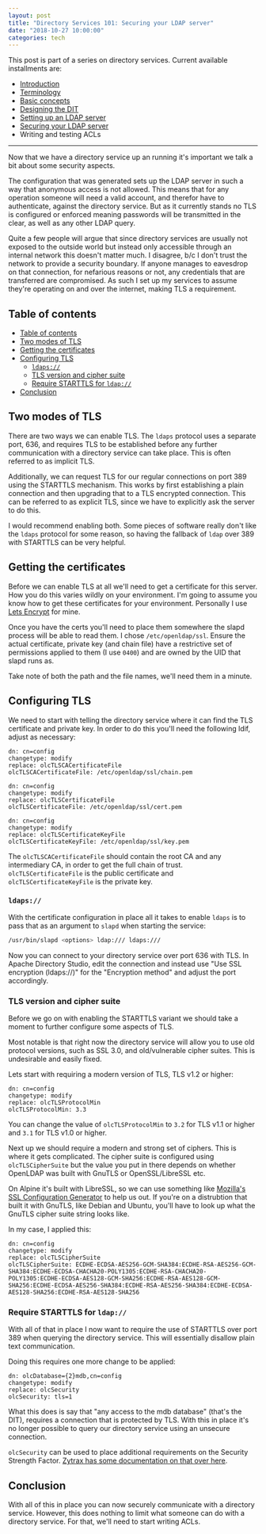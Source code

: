```yaml
---
layout: post
title: "Directory Services 101: Securing your LDAP server"
date: "2018-10-27 10:00:00"
categories: tech
---
```


This post is part of a series on directory services. Current available
installments are:

* [Introduction](/2017/07/02/ldap-101.html)
* [Terminology](/2017/07/02/ldap-terminology.html)
* [Basic concepts](/2017/08/26/ldap-basics.html)
* [Designing the DIT](/2018/10/26/ldap-designing-dit)
* [Setting up an LDAP server](/2018/10/27/ldap-server-setup)
* [Securing your LDAP server](/2018/10/27/ldap-secure)
* Writing and testing ACLs

---

Now that we have a directory service up an running it's important we talk
a bit about some security aspects.

The configuration that was generated sets up the LDAP server in such a way
that anonymous access is not allowed. This means that for any operation
someone will need a valid account, and therefor have to authenticate, against
the directory service. But as it currently stands no TLS is configured or
enforced meaning passwords will be transmitted in the clear, as well as any
other LDAP query.

Quite a few people will argue that since directory services are usually not
exposed to the outside world but instead only accessible through an internal
network this doesn't matter much. I disagree, b/c I don't trust the network
to provide a security boundary. If anyone manages to eavesdrop on that
connection, for nefarious reasons or not, any credentials that are transferred
are compromised. As such I set up my services to assume they're operating
on and over the internet, making TLS a requirement.

## Table of contents
* [Table of contents](#table-of-contents)
* [Two modes of TLS](#two-modes-of-tls)
* [Getting the certificates](#getting-the-certificates)
* [Configuring TLS](#configuring-tls)
    * [`ldaps://`](#ldaps)
    * [TLS version and cipher suite](#tls-version-and-cipher-suite)
    * [Require STARTTLS for `ldap://`](#require-starttls-for-ldap)
* [Conclusion](#conclusion)

## Two modes of TLS

There are two ways we can enable TLS. The `ldaps` protocol uses a separate port,
636, and requires TLS to be established before any further communication with a
directory service can take place. This is often referred to as implicit TLS.

Additionally, we can request TLS for our regular connections on port 389 using
the STARTTLS mechanism. This works by first establishing a plain connection and
then upgrading that to a TLS encrypted connection. This can be referred to as
explicit TLS, since we have to explicitly ask the server to do this.

I would recommend enabling both. Some pieces of software really don't like the
`ldaps` protocol for some reason, so having the fallback of `ldap` over 389
with STARTTLS can be very helpful.

## Getting the certificates

Before we can enable TLS at all we'll need to get a certificate for this
server. How you do this varies wildly on your environment. I'm going to assume
you know how to get these certificates for your environment. Personally I use
[Lets Encrypt](https://letsencrypt.org/) for mine.

Once you have the certs you'll need to place them somewhere the slapd process
will be able to read them. I chose `/etc/openldap/ssl`. Ensure the actual
certificate, private key (and chain file) have a restrictive set of permissions
applied to them (I use `0400`) and are owned by the UID that slapd runs as.

Take note of both the path and the file names, we'll need them in a minute.

## Configuring TLS

We need to start with telling the directory service where it can find the
TLS certificate and private key. In order to do this you'll need the following
ldif, adjust as necessary:

```ldif
dn: cn=config
changetype: modify
replace: olcTLSCACertificateFile
olcTLSCACertificateFile: /etc/openldap/ssl/chain.pem

dn: cn=config
changetype: modify
replace: olcTLSCertificateFile
olcTLSCertificateFile: /etc/openldap/ssl/cert.pem

dn: cn=config
changetype: modify
replace: olcTLSCertificateKeyFile
olcTLSCertificateKeyFile: /etc/openldap/ssl/key.pem
```

The `olcTLSCACertificateFile` should contain the root CA and any intermediary
CA, in order to get the full chain of trust. `olcTLSCertificateFile` is the
public certificate and `olcTLSCertificateKeyFile` is the private key.

### `ldaps://`

With the certificate configuration in place all it takes to enable `ldaps`
is to pass that as an argument to `slapd` when starting the service:

```sh
/usr/bin/slapd <options> ldap:/// ldaps:///
```

Now you can connect to your directory service over port 636 with TLS. In
Apache Directory Studio, edit the connection and instead use "Use SSL
encryption (ldaps://)" for the "Encryption method" and adjust the port
accordingly.

### TLS version and cipher suite

Before we go on with enabling the STARTTLS variant we should take a moment to
further configure some aspects of TLS.

Most notable is that right now the directory service will allow you to use
old protocol versions, such as SSL 3.0, and old/vulnerable cipher suites. This
is undesirable and easily fixed.

Lets start with requiring a modern version of TLS, TLS v1.2 or higher:

```ldif
dn: cn=config
changetype: modify
replace: olcTLSProtocolMin
olcTLSProtocolMin: 3.3
```

You can change the value of `olcTLSProtocolMin` to `3.2` for TLS v1.1 or
higher and `3.1` for TLS v1.0 or higher.

Next up we should require a modern and strong set of ciphers. This is where it
gets complicated. The cipher suite is configured using `olcTLSCipherSuite` but
the value you put in there depends on whether OpenLDAP was built with GnuTLS
or OpenSSL/LibreSSL etc.

On Alpine it's built with LibreSSL, so we can use something like [Mozilla's
SSL Configuration Generator](https://mozilla.github.io/server-side-tls/ssl-config-generator/)
to help us out. If you're on a distrubtion that built it with GnuTLS, like
Debian and Ubuntu, you'll have to look up what the GnuTLS cipher suite
string looks like.

In my case, I applied this:

```ldif
dn: cn=config
changetype: modify
replace: olcTLSCipherSuite
olcTLSCipherSuite: ECDHE-ECDSA-AES256-GCM-SHA384:ECDHE-RSA-AES256-GCM-SHA384:ECDHE-ECDSA-CHACHA20-POLY1305:ECDHE-RSA-CHACHA20-POLY1305:ECDHE-ECDSA-AES128-GCM-SHA256:ECDHE-RSA-AES128-GCM-SHA256:ECDHE-ECDSA-AES256-SHA384:ECDHE-RSA-AES256-SHA384:ECDHE-ECDSA-AES128-SHA256:ECDHE-RSA-AES128-SHA256
```

### Require STARTTLS for `ldap://`

With all of that in place I now want to require the use of STARTTLS over port
389 when querying the directory service. This will essentially disallow plain
text communication.

Doing this requires one more change to be applied:

```ldif
dn: olcDatabase={2}mdb,cn=config
changetype: modify
replace: olcSecurity
olcSecurity: tls=1
```

What this does is say that "any access to the mdb database" (that's the DIT),
requires a connection that is protected by TLS. With this in place it's no
longer possible to query our directory service using an unsecure connection.

`olcSecurity` can be used to place additional requirements on the Security
Strength Factor. [Zytrax has some documentation on that over here](http://www.zytrax.com/books/ldap/ch6/#security).

## Conclusion

With all of this in place you can now securely communicate with a directory
service. However, this does nothing to limit what someone can do with a
directory service. For that, we'll need to start writing ACLs.
